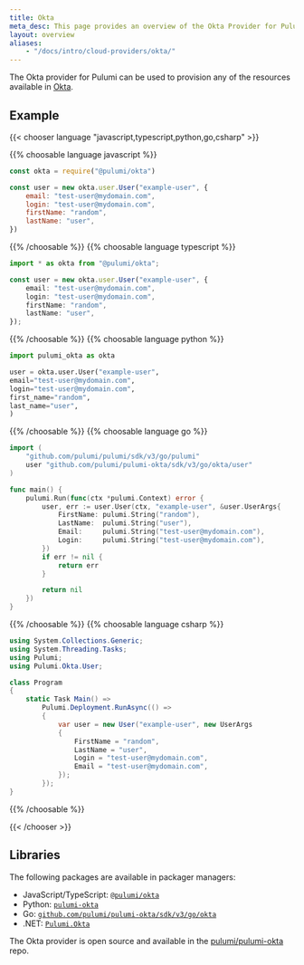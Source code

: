 ```yaml
---
title: Okta
meta_desc: This page provides an overview of the Okta Provider for Pulumi.
layout: overview
aliases:
    - "/docs/intro/cloud-providers/okta/"
---
```


The Okta provider for Pulumi can be used to provision any of the resources available in [Okta](https://www.okta.com/).

## Example

{{< chooser language "javascript,typescript,python,go,csharp" >}}

{{% choosable language javascript %}}

```javascript
const okta = require("@pulumi/okta")

const user = new okta.user.User("example-user", {
    email: "test-user@mydomain.com",
    login: "test-user@mydomain.com",
    firstName: "random",
    lastName: "user",
})
```

{{% /choosable %}}
{{% choosable language typescript %}}

```typescript
import * as okta from "@pulumi/okta";

const user = new okta.user.User("example-user", {
    email: "test-user@mydomain.com",
    login: "test-user@mydomain.com",
    firstName: "random",
    lastName: "user",
});
```

{{% /choosable %}}
{{% choosable language python %}}

```python
import pulumi_okta as okta

user = okta.user.User("example-user",
email="test-user@mydomain.com",
login="test-user@mydomain.com",
first_name="random",
last_name="user",
)
```

{{% /choosable %}}
{{% choosable language go %}}

```go
import (
	"github.com/pulumi/pulumi/sdk/v3/go/pulumi"
	user "github.com/pulumi/pulumi-okta/sdk/v3/go/okta/user"
)

func main() {
	pulumi.Run(func(ctx *pulumi.Context) error {
		user, err := user.User(ctx, "example-user", &user.UserArgs{
			FirstName: pulumi.String("random"),
			LastName:  pulumi.String("user"),
			Email:     pulumi.String("test-user@mydomain.com"),
			Login:     pulumi.String("test-user@mydomain.com"),
		})
		if err != nil {
			return err
		}

		return nil
	})
}
```

{{% /choosable %}}
{{% choosable language csharp %}}

```csharp
using System.Collections.Generic;
using System.Threading.Tasks;
using Pulumi;
using Pulumi.Okta.User;

class Program
{
    static Task Main() =>
        Pulumi.Deployment.RunAsync(() =>
        {
            var user = new User("example-user", new UserArgs
            {
                FirstName = "random",
                LastName = "user",
                Login = "test-user@mydomain.com",
                Email = "test-user@mydomain.com",
            });
        });
}
```

{{% /choosable %}}

{{< /chooser >}}

## Libraries

The following packages are available in packager managers:

* JavaScript/TypeScript: [`@pulumi/okta`](https://www.npmjs.com/package/@pulumi/okta)
* Python: [`pulumi-okta`](https://pypi.org/project/pulumi-okta/)
* Go: [`github.com/pulumi/pulumi-okta/sdk/v3/go/okta`](https://github.com/pulumi/pulumi-okta)
* .NET: [`Pulumi.Okta`](https://www.nuget.org/packages/Pulumi.Okta)

The Okta provider is open source and available in the [pulumi/pulumi-okta](https://github.com/pulumi/pulumi-okta) repo.
